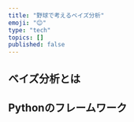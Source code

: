```yaml
---
title: "野球で考えるベイズ分析"
emoji: "😊"
type: "tech"
topics: []
published: false
---
```


## ベイズ分析とは

## Pythonのフレームワーク

